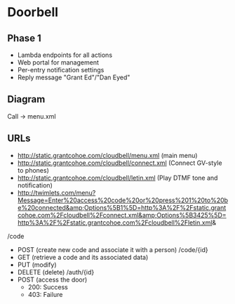 Doorbell
========

## Phase 1
* Lambda endpoints for all actions
* Web portal for management
* Per-entry notification settings
* Reply message "Grant Ed"/"Dan Eyed"

## Diagram
Call -> menu.xml

## URLs
* http://static.grantcohoe.com/cloudbell/menu.xml (main menu)
* http://static.grantcohoe.com/cloudbell/connect.xml (Connect GV-style to phones)
* http://static.grantcohoe.com/cloudbell/letin.xml (Play DTMF tone and notification)
* http://twimlets.com/menu?Message=Enter%20access%20code%20or%20press%201%20to%20be%20connected&amp;Options%5B1%5D=http%3A%2F%2Fstatic.grantcohoe.com%2Fcloudbell%2Fconnect.xml&amp;Options%5B3425%5D=http%3A%2F%2Fstatic.grantcohoe.com%2Fcloudbell%2Fletin.xml&amp;

/code
  * POST (create new code and associate it with a person)
/code/{id}
  * GET (retrieve a code and its associated data)
  * PUT (modify)
  * DELETE (delete)
/auth/{id}
  * POST (access the door)
    * 200: Success
    * 403: Failure
